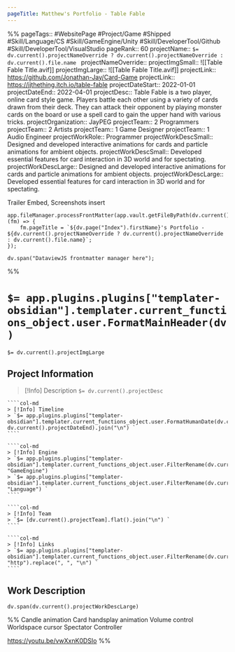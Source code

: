 ```yaml
---
pageTitle: Matthew's Portfolio - Table Fable
---
```

%%
pageTags:: #WebsitePage #Project/Game #Shipped #Skill/Language/CS #Skill/GameEngine/Unity #Skill/DeveloperTool/Github #Skill/DeveloperTool/VisualStudio 
pageRank:: 60
projectName:: `$= dv.current().projectNameOverride ? dv.current().projectNameOverride : dv.current().file.name `
projectNameOverride:: 
projectImgSmall:: ![[Table Fable Title.avif]]
projectImgLarge:: ![[Table Fable Title.avif]]
projectLink:: https://github.com/Jonathan-Jay/Card-Game
projectLink:: https://jjthething.itch.io/table-fable
projectDateStart:: 2022-01-01
projectDateEnd:: 2022-04-01
projectDesc:: Table Fable is a two player, online card style game. Players battle each other using a variety of cards drawn from their deck. They can attack their opponent by playing monster cards on the board or use a spell card to gain the upper hand with various tricks.
projectOrganization:: JayPEG
projectTeam:: 2 Programmers
projectTeam:: 2 Artists
projectTeam:: 1 Game Designer
projectTeam:: 1 Audio Engineer
projectWorkRole:: Programmer
projectWorkDescSmall:: Designed and developed interactive animations for cards and particle animations for ambient objects.
projectWorkDescSmall:: Developed essential features for card interaction in 3D world and for spectating.
projectWorkDescLarge:: Designed and developed interactive animations for cards and particle animations for ambient objects.
projectWorkDescLarge:: Developed essential features for card interaction in 3D world and for spectating.

Trailer Embed, Screenshots insert

```dataviewjs
app.fileManager.processFrontMatter(app.vault.getFileByPath(dv.current().file.path), (fm) => {
	fm.pageTitle = `${dv.page("Index").firstName}'s Portfolio - ${dv.current().projectNameOverride ? dv.current().projectNameOverride : dv.current().file.name}`;
});

dv.span("DataviewJS frontmatter manager here");
```
%%
# `$= app.plugins.plugins["templater-obsidian"].templater.current_functions_object.user.FormatMainHeader(dv) `
`$= dv.current().projectImgLarge `
## Project Information

> [!Info] Description
> `$= dv.current().projectDesc `

`````col
````col-md
> [!Info] Timeline
> `$= app.plugins.plugins["templater-obsidian"].templater.current_functions_object.user.FormatHumanDate(dv.current().projectDateStart, dv.current().projectDateEnd).join("\n") `
````

````col-md
> [!Info] Engine
> `$= app.plugins.plugins["templater-obsidian"].templater.current_functions_object.user.FilterRename(dv.current().file.etags, "GameEngine") `
> `$= app.plugins.plugins["templater-obsidian"].templater.current_functions_object.user.FilterRename(dv.current().file.etags, "Language") `
````

````col-md
> [!Info] Team
> `$= [dv.current().projectTeam].flat().join("\n") `
````

````col-md
> [!Info] Links
> `$= app.plugins.plugins["templater-obsidian"].templater.current_functions_object.user.FilterRename(dv.current().projectLink, "http").replace(", ", "\n") `
````
`````

## Work Description
```dataviewjs
dv.span(dv.current().projectWorkDescLarge)
```


%%
Candle animation
Card handsplay animation
Volume control
Worldspace cursor
Spectator Controller

https://youtu.be/vwXxnK0DSIo
%%
